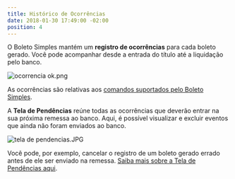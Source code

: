 ```yaml
---
title: Histórico de Ocorrências
date: 2018-01-30 17:49:00 -02:00
position: 4
---
```


O Boleto Simples mantém um **registro de ocorrências** para cada boleto gerado. Você pode acompanhar desde a entrada do título até a liquidação pelo banco.

![ocorrencia ok.png](/uploads/ocorrencia%20ok.png)

As ocorrências são relativas aos [comandos suportados pelo Boleto Simples](https://features.boletosimples.com.br/integracao-com-os-bancos/comandos-suportados/).

A **Tela de Pendências** reúne todas as ocorrências que deverão entrar na sua próxima remessa ao banco.
Aqui, é possível visualizar e excluir eventos que ainda não foram enviados ao banco.

![tela de pendencias.JPG](/uploads/tela%20de%20pendencias.JPG)

Você pode, por exemplo, cancelar o registro de um boleto gerado errado antes de ele ser enviado na remessa.
[Saiba mais sobre a Tela de Pendências aqui](https://suporte.boletosimples.com.br/article/1wxaudyi1q-tela-de-pendencias-acompanhe-ou-cancele-os-eventos-que-entrarao-na-proxima-remessa).